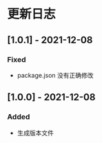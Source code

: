 # 更新日志

## [1.0.1] - 2021-12-08

### Fixed

- package.json 没有正确修改

## [1.0.0] - 2021-12-08

### Added

- 生成版本文件
